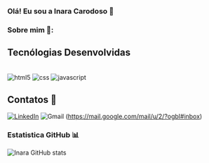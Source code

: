 ### Olá! Eu sou a Inara Carodoso 👋

### Sobre mim 🚀:


## Tecnólogias Desenvolvidas 

<div style="display: inline_block"><br/>
<img align="center" alt="html5" src="https://img.shields.io/badge/HTML5-E34F26?style=for-the-badge&logo=html5&logoColor=white">
<img align="center" alt="css" src="https://img.shields.io/badge/CSS3-1572B6?style=for-the-badge&logo=css3&logoColor=white">
<img align="center" alt="javascript" src="https://img.shields.io/badge/JavaScript-F7DF1E?style=for-the-badge&logo=javascript&logoColor=black">
</div>
    
## Contatos 📱
[![LinkedIn](https://img.shields.io/badge/LinkedIn-0077B5?style=for-the-badge&logo=linkedin&logoColor=white)](https://www.linkedin.com/in/inara-cardoso/) 
![Gmail](https://img.shields.io/badge/Gmail-D14836?style=for-the-badge&logo=gmail&logoColor=white) (https://mail.google.com/mail/u/2/?ogbl#inbox)


### Estatistica GitHub 📊
![Inara GitHub stats](https://github-readme-stats.vercel.app/api?username=InaraapCardoso&show_icons=true&theme=radical)

